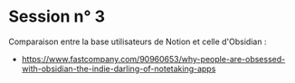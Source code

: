 # Session n° 3

Comparaison entre la base utilisateurs de Notion et celle d'Obsidian :
- https://www.fastcompany.com/90960653/why-people-are-obsessed-with-obsidian-the-indie-darling-of-notetaking-apps
